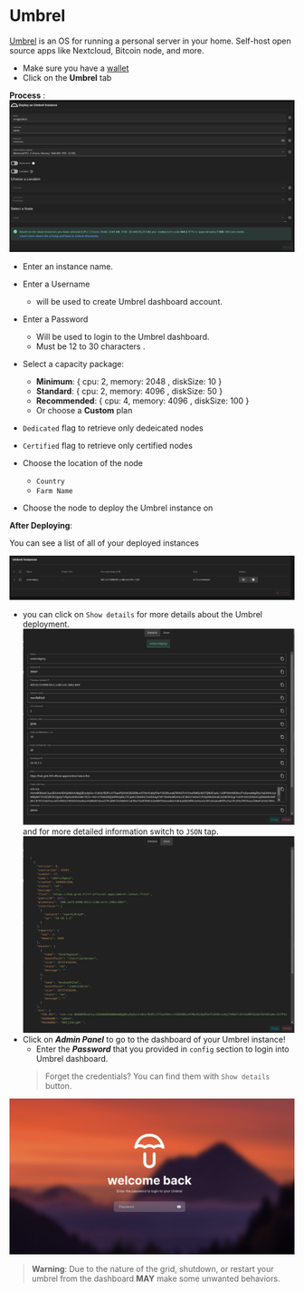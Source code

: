 # Umbrel
[Umbrel](https://umbrel.com/) is an OS for running a personal server in your home. Self-host open source apps like Nextcloud, Bitcoin node, and more.

- Make sure you have a [wallet](./wallet_connector.md)
- Click on the **Umbrel** tab
  
**Process** :
![Config](./img/umbrel1.png)

- Enter an instance name.
- Enter a Username
  - will be used to create Umbrel dashboard account.
- Enter a Password
  - Will be used to login to the Umbrel dashboard.
  - Must be 12 to 30 characters .
- Select a capacity package:
  - **Minimum**: { cpu: 2, memory: 2048 , diskSize: 10 }
  - **Standard**: { cpu: 2, memory: 4096 , diskSize: 50 }
  - **Recommended**: { cpu: 4, memory: 4096 , diskSize: 100 }
  - Or choose a **Custom** plan

- `Dedicated` flag to retrieve only dedeicated nodes 
- `Certified` flag to retrieve only certified nodes 
- Choose the location of the node
   - `Country`
   - `Farm Name`
- Choose the node to deploy the Umbrel instance on 

**After Deploying**:

You can see a list of all of your deployed instances

![ ](./img/umbrel2.png)

- you can click on `Show details` for more details about the Umbrel deployment.
    ![ ](./img/umbrel3.png)
    and for more detailed information switch to `JSON` tap.
    ![ ](./img/umbrel4.png)
- Click on ***Admin Panel*** to go to the dashboard of your Umbrel instance!
  - Enter the ***Password*** that you provided in `config` section to login into Umbrel dashboard.
  > Forget the credentials? You can find them with `Show details` button.

![ ](./img/umbrel5.png)

> **Warning**: Due to the nature of the grid, shutdown, or restart your umbrel from the dashboard **MAY** make some unwanted behaviors.
